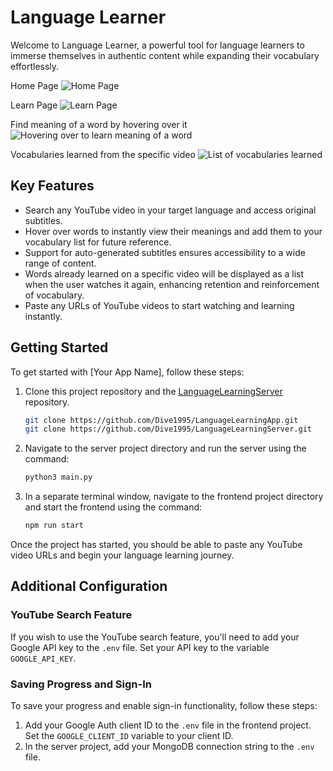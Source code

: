 # Language Learner

Welcome to Language Learner, a powerful tool for language learners to immerse themselves in authentic content while expanding their vocabulary effortlessly.

Home Page
![Home Page](https://i.ibb.co/t4tTQQL/language-learner-homepage.jpg)

Learn Page
![Learn Page](https://i.ibb.co/vcgpLMd/language-learner-learnpage.png)

Find meaning of a word by hovering over it
![Hovering over to learn meaning of a word](https://i.ibb.co/xqkPFgb/language-learner-learnpage-wordmeaning.png)

Vocabularies learned from the specific video
![List of vocabularies learned](https://i.ibb.co/vq5qSZs/language-learner-learnpage-vocabularylist.png)

## Key Features
- Search any YouTube video in your target language and access original subtitles.
- Hover over words to instantly view their meanings and add them to your vocabulary list for future reference.
- Support for auto-generated subtitles ensures accessibility to a wide range of content.
- Words already learned on a specific video will be displayed as a list when the user watches it again, enhancing retention and reinforcement of vocabulary.
- Paste any URLs of YouTube videos to start watching and learning instantly.


## Getting Started
To get started with [Your App Name], follow these steps:

1. Clone this project repository and the [LanguageLearningServer](https://github.com/Dive1995/LanguageLearningServer.git) repository.
    ```bash
    git clone https://github.com/Dive1995/LanguageLearningApp.git
    git clone https://github.com/Dive1995/LanguageLearningServer.git
    ```
2. Navigate to the server project directory and run the server using the command:
    ```bash
    python3 main.py
    ```
3. In a separate terminal window, navigate to the frontend project directory and start the frontend using the command:
    ```bash
    npm run start
    ```
Once the project has started, you should be able to paste any YouTube video URLs and begin your language learning journey.


## Additional Configuration

### YouTube Search Feature
If you wish to use the YouTube search feature, you'll need to add your Google API key to the `.env` file. Set your API key to the variable `GOOGLE_API_KEY`.

### Saving Progress and Sign-In
To save your progress and enable sign-in functionality, follow these steps:

1. Add your Google Auth client ID to the `.env` file in the frontend project. Set the `GOOGLE_CLIENT_ID` variable to your client ID.
2. In the server project, add your MongoDB connection string to the `.env` file.
